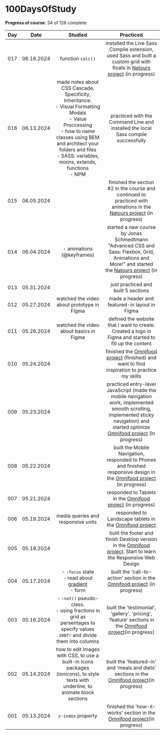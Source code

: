 # 100DaysOfStudy

**Progress of course**: 34 of 126 complete

| Day |    Date    |                                                                                                                     Studied                                                                                                                     |                                                                                                                         Practiced                                                                                                                        |
|:---:|:----------:|:-----------------------------------------------------------------------------------------------------------------------------------------------------------------------------------------------------------------------------------------------:|:--------------------------------------------------------------------------------------------------------------------------------------------------------------------------------------------------------------------------------------------------------:|
| 017 | 06.16.2024 | function `calc()`                                                                                                                                                                                                                               | installed the Live Sass Compile extension, used Sass and built a custom grid with floats in [Natours project](https://github.com/anna0211/advanced-css-course/tree/main/Natours) (in progress)                                                           |
| 016 | 06.13.2024 | made notes about CSS Cascade, Specificity, Inheritance. <br>- Visual Formatting Modals<br>- Value Proccessing<br>- how to name classes using BEM and architect your folders and files<br>- SASS: variables, mixins, extends, functions<br>- NPM | practiced with the Command Line and installed the local Sass compile successfully                                                                                                                                                                        |
| 015 | 06.05.2024 |                                                                                                                                                                                                                                                 | finished the section #2 in the course and continued to practiced with animations in the [Natours project](https://github.com/anna0211/advanced-css-course/tree/main/Natours) (in progress)                                                               |
| 014 | 06.04.2024 | - animations (@keyframes)                                                                                                                                                                                                                       | started a new course by Jonas Schmedtmann "Advanced CSS and Sass: Flexbox, Grid, Animations and More!" and started the [Natours project](https://github.com/anna0211/advanced-css-course/tree/main/Natours) (in progress)                                |
| 013 | 05.31.2024 |                                                                                                                                                                                                                                                 | just practiced and built 5 sections                                                                                                                                                                                                                      |
| 012 | 05.27.2024 | watched the video about prototype in Figma                                                                                                                                                                                                      | made a header and featured-in layout in Figma                                                                                                                                                                                                            |
| 011 | 05.26.2024 | watched the video about basics in Figma                                                                                                                                                                                                         | defined the website that I want to create. Created a logo in Figma and started to fill up the content                                                                                                                                                    |
| 010 | 05.24.2024 |                                                                                                                                                                                                                                                 | finished the [Omnifood project](https://github.com/anna0211/html-css-course/tree/main/07-Omnifood) (finished) and want to find inspiration to practice my skills                                                                                         |
| 009 | 05.23.2024 |                                                                                                                                                                                                                                                 | practiced entry-level JavaScript (made the mobile navigation work, implemented smooth scrolling, implemented sticky navigation) and started optimize [Omnifood project](https://github.com/anna0211/html-css-course/tree/main/07-Omnifood) (in progress) |
| 008 | 05.22.2024 |                                                                                                                                                                                                                                                 | built the Mobile Navigation, responded to Phones and finished responsive design in the [Omnifood project](https://github.com/anna0211/html-css-course/tree/main/07-Omnifood) (in progress)                                                               |
| 007 | 05.21.2024 |                                                                                                                                                                                                                                                 | responded to Tablets in the [Omnifood project](https://github.com/anna0211/html-css-course/tree/main/07-Omnifood) (in progress)                                                                                                                          |
| 006 | 05.19.2024 | media queries and responsive units                                                                                                                                                                                                              | responded to Landscape tablets in the [Omnifood project](https://github.com/anna0211/html-css-course/tree/main/07-Omnifood)                                                                                                                              |
| 005 | 05.18.2024 |                                                                                                                                                                                                                                                 | built the footer and finish Desktop version in the [Omnifood project](https://github.com/anna0211/html-css-course/tree/main/07-Omnifood). Start to learn the Responsive Web Design                                                                       |
| 004 | 05.17.2024 | - `:focus` state<br>- read about [gradient](https://doka.guide/css/linear-gradient/)<br>- form                                                                                                                                                  | built the 'call-to-action' section in the [Omnifood project](https://github.com/anna0211/html-css-course/tree/main/07-Omnifood) (in progress)                                                                                                            |
| 003 | 05.16.2024 | - `:not()` pseudo-class. <br>- using fractions in grid as persentages to specify values `100fr` and divide them into columns                                                                                                                    | built the 'testimonial', 'gallery', 'pricing', 'feature' sections in the [Omnifood project](https://github.com/anna0211/html-css-course/tree/main/07-Omnifood)(in progress)                                                                              |
| 002 | 05.14.2024 | how to edit images with CSS, to use a built-in icons packages (ionicons), to style texts with underline, to animate block sections                                                                                                              | built the 'featured-in' and 'meals and diets' sections in the [Omnifood project](https://github.com/anna0211/html-css-course/tree/main/07-Omnifood)(in progress)                                                                                         |
| 001 | 05.13.2024 | `z-index` property                                                                                                                                                                                                                              | finished the 'how-it-works' section in the [Omnifood project](https://github.com/anna0211/html-css-course/tree/main/07-Omnifood)(in progress)                                                                                                            |
